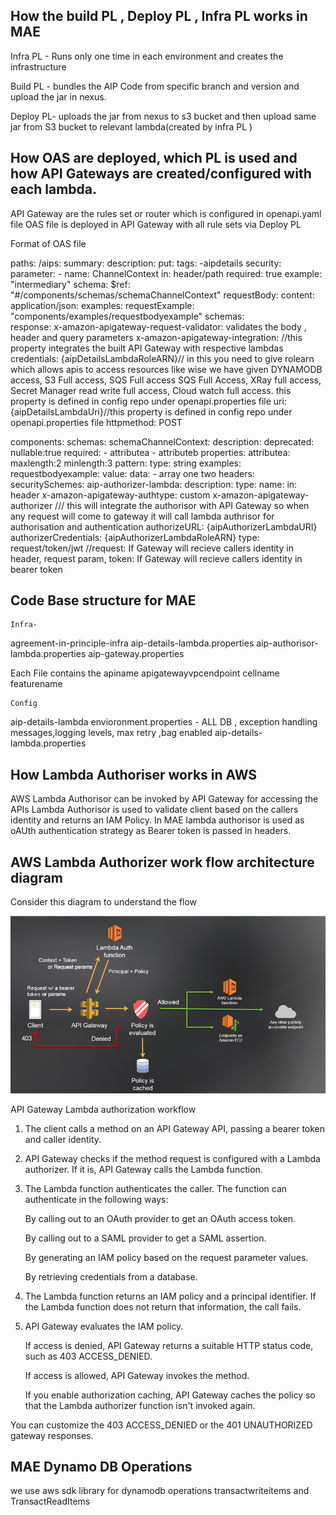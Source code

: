 **How the build PL , Deploy PL , Infra PL works in MAE**
--------------------------------------------------------

Infra PL - Runs only one time in each environment and creates the infrastructure

Build PL - bundles the AIP Code from specific branch and version and upload the jar in nexus.

Deploy PL- uploads the jar from nexus to s3 bucket and then upload same jar from S3 bucket to relevant lambda(created by infra PL
)

**How OAS are deployed, which PL is used and how API Gateways are created/configured with each lambda.**
--------------------------------------------------------------------------------------------------------
API Gateway are the rules set or router which is configured in openapi.yaml file
OAS file is deployed in API Gateway with all rule sets via Deploy PL


Format of OAS file

paths:
    /aips:
       summary:
       description:
       put:
        tags:
            -aipdetails
        security:
        parameter:
            - name: ChannelContext
              in: header/path
              required: true
              example: "intermediary"
              schema:
                $ref: "#/components/schemas/schemaChannelContext"
        requestBody:
            content:
                application/json:
                    examples:
                        requestExample: "components/examples/requestbodyexample"
                    schemas:        
        response:
        x-amazon-apigateway-request-validator: validates the body , header and query parameters
        x-amazon-apigateway-integration: //this property integrates the built API Gateway with respective lambdas
            credentials: {aipDetailsLambdaRoleARN}// in this you need to give rolearn which allows apis to access resources
                                                    like wise we have given DYNAMODB access, S3 Full access, SQS Full access
                                                    SQS Full Access, XRay full access, Secret Manager read write full access, Cloud watch full access.
                                                    this property is defined in config repo under openapi.properties file
            uri: {aipDetailsLambdaUri}//this property is defined in config repo under openapi.properties file
            httpmethod: POST


components:
    schemas:
        schemaChannelContext:
            description:
            deprecated:
            nullable:true
            required:
                - attributea
                - attributeb
            properties:
                attributea:
                    maxlength:2
                    minlength:3
                    pattern:
                    type: string
    examples:
        requestbodyexample:
            value:
                data:
                    - array
                      one
                      two
    headers:
    securitySchemes:
        aip-authorizer-lambda:
            description:
            type:
            name:
            in: header
            x-amazon-apigateway-authtype: custom
            x-amazon-apigateway-authorizer /// this will integrate the authorisor with API Gateway so when any request will come to gateway it will call lambda authrisor 
                                            for authorisation and authentication
                authorizeURL: {aipAuthorizerLambdaURI}
                authorizerCredentials: {aipAuthorizerLambdaRoleARN}
                type: request/token/jwt //request: If Gateway will recieve callers identity in header,
                                        request param,
                                        token: If Gateway will recieve callers identity in bearer token

**Code Base structure for MAE**
-------------------------------
    Infra-

agreement-in-principle-infra
    aip-details-lambda.properties
    aip-authorisor-lambda.properties
    aip-gateway.properties

Each File contains the 
apiname
apigatewayvpcendpoint
cellname
featurename


    Config
aip-details-lambda
    envioronment.properties - ALL DB , exception handling messages,logging levels, max retry ,bag enabled 
    aip-details-lambda.properties

**How Lambda Authoriser works in AWS**
--------------------------------------
AWS Lambda Authorisor can be invoked by API Gateway for accessing the APIs
Lambda Authorisor is used to validate client based on the callers identity and returns an IAM Policy.
In MAE lambda authorisor is used as oAUth authentication strategy as Bearer token is passed in headers.


**AWS Lambda Authorizer work flow architecture diagram**
--------------------------------------------------------

Consider this diagram to understand the flow

![img.png](img.png)



API Gateway Lambda authorization workflow
1. The client calls a method on an API Gateway API, passing a bearer token and caller identity.

2. API Gateway checks if the method request is configured with a Lambda authorizer. 
   If it is, API Gateway calls the Lambda function.

3. The Lambda function authenticates the caller. The function can authenticate in the following ways:

    By calling out to an OAuth provider to get an OAuth access token.
    
    By calling out to a SAML provider to get a SAML assertion.
    
    By generating an IAM policy based on the request parameter values.
    
    By retrieving credentials from a database.

4. The Lambda function returns an IAM policy and a principal identifier. If the Lambda function does not return that information, the call fails.

5. API Gateway evaluates the IAM policy.

    If access is denied, API Gateway returns a suitable HTTP status code, such as 403 ACCESS_DENIED.
    
    If access is allowed, API Gateway invokes the method.
    
    If you enable authorization caching, API Gateway caches the policy so that the Lambda authorizer function isn't invoked again.

You can customize the 403 ACCESS_DENIED or the 401 UNAUTHORIZED gateway responses.




**MAE Dynamo DB Operations**
----------------------------

we use aws sdk library for dynamodb operations transactwriteitems and TransactReadItems



